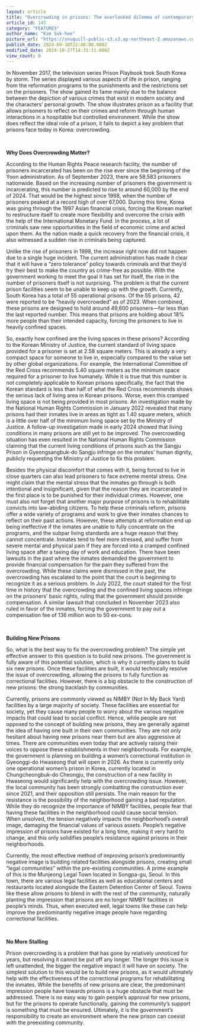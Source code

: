 ```yaml
---
layout: article
title: "Overcrowding in prisons: The overlooked dilemma of contemporary Korean society"
article_id: 145
category: "FEATURES"
author_name: "Kim Suk-hee"
picture_url: "https://snuquill-public-s3.s3.ap-northeast-2.amazonaws.com/photo/article/3b71ae85-d41a-41ba-9a32-289f297e267c.png"
publish_date: 2024-09-30T22:40:00.000Z
modified_date: 2024-10-27T14:31:11.000Z
view_count: 0
---
```


<p>In November 2017, the television series Prison Playbook took South Korea by storm. The series displayed various aspects of life in prison, ranging from the reformation programs to the punishments and the restrictions set on the prisoners. The show gained its fame mainly due to the balance between the depiction of various crimes that exist in modern society and the characters’ personal growth. The show illustrates prison as a facility that allows prisoners to reflect on their crimes and reform through human interactions in a hospitable but controlled environment. While the show does reflect the ideal role of a prison, it fails to depict a key problem that prisons face today in Korea: overcrowding.</p><p><br></p><p><strong>Why Does Overcrowding Matter?</strong></p><p>According to the Human Rights Peace research facility, the number of prisoners incarcerated has been on the rise ever since the beginning of the Yoon administration. As of September 2023, there are 58,583 prisoners nationwide. Based on the increasing number of prisoners the government is incarcerating, this number is predicted to rise to around 60,000 by the end of 2024. That would be the highest since 1998, when the number of prisoners peaked at a record high of over 67,000. During this time, Korea was going through the 1997 Asian financial crisis, forcing the Korean market to restructure itself to create more flexibility and overcome the crisis with the help of the International Monetary Fund. In the process, a lot of criminals saw new opportunities in the field of economic crime and acted upon them. As the nation made a quick recovery from the financial crisis, it also witnessed a sudden rise in criminals being captured.</p><p>Unlike the rise of prisoners in 1998, the increase right now did not happen due to a single huge incident. The current administration has made it clear that it will have a “zero tolerance” policy towards criminals and that they’d try their best to make the country as crime-free as possible. With the government working to meet the goal it has set for itself, the rise in the number of prisoners itself is not surprising. The problem is that the current prison facilities seem to be unable to keep up with the growth. Currently, South Korea has a total of 55 operational prisons. Of the 55 prisons, 42 were reported to be “heavily overcrowded” as of 2023. When combined, these prisons are designed to hold around 49,600 prisoners—far less than the last reported number. This means that prisons are holding about 18% more people than their intended capacity, forcing the prisoners to live in heavily confined spaces.</p><p>So, exactly how confined are the living spaces in these prisons? According to the Korean Ministry of Justice, the current standard of living space provided for a prisoner is set at 2.58 square meters. This is already a very compact space for someone to live in, especially compared to the value set by other global organizations. For example, the International Committee of the Red Cross recommends 5.40 square meters as the minimum space required for a prisoner to live humanely. While it is true that this number is not completely applicable to Korean prisons specifically, the fact that the Korean standard is less than half of what the Red Cross recommends shows the serious lack of living area in Korean prisons. Worse, even this cramped living space is not being provided in most prisons. An investigation made by the National Human Rights Commission in January 2022 revealed that many prisons had their inmates live in areas as tight as 1.40 square meters, which is a little over half of the minimum living space set by the Ministry of Justice. A follow-up investigation made in early 2024 showed that living conditions in many prisons are still yet to be improved. The overcrowding situation has even resulted in the National Human Rights Commission claiming that the current living conditions of prisons such as the Sangju Prison in Gyeongsangbuk-do Sangju infringe on the inmates' human dignity, publicly requesting the Ministry of Justice to fix this problem.</p><p>Besides the physical discomfort that comes with it, being forced to live in close quarters can also lead prisoners to face extreme mental stress. One might claim that the mental stress that the inmates go through is both intentional and insignificant, given that the reason they are incarcerated in the first place is to be punished for their individual crimes. However, one must also not forget that another major purpose of prisons is to rehabilitate convicts into law-abiding citizens. To help these criminals reform, prisons offer a wide variety of programs and work to give their inmates chances to reflect on their past actions. However, these attempts at reformation end up being ineffective if the inmates are unable to fully concentrate on the programs, and the subpar living standards are a huge reason that they cannot concentrate. Inmates tend to feel more stressed, and suffer from severe mental and physical pain if they are forced into a cramped confined living space after a taxing day of work and education. There have been lawsuits in the past where the inmates demanded the government to provide financial compensation for the pain they suffered from the overcrowding. While these claims were dismissed in the past, the overcrowding has escalated to the point that the court is beginning to recognize it as a serious problem. In July 2022, the court stated for the first time in history that the overcrowding and the confined living spaces infringe on the prisoners’ basic rights, ruling that the government should provide compensation. A similar lawsuit that concluded in November 2023 also ruled in favor of the inmates, forcing the government to pay out a compensation fee of 136 million won to 50 ex-cons.</p><p><br></p><p><strong>Building New Prisons</strong></p><p>So, what is the best way to fix the overcrowding problem? The simple yet effective answer to this question is to build new prisons. The government is fully aware of this potential solution, which is why it currently plans to build six new prisons. Once these facilities are built, it would technically resolve the issue of overcrowding, allowing the prisons to fully function as correctional facilities. However, there is a big obstacle to the construction of new prisons: the strong backlash by communities.</p><p>Currently, prisons are commonly viewed as NIMBY (Not In My Back Yard) facilities by a large majority of society. These facilities are essential for society, yet they cause many people to worry about the various negative impacts that could lead to social conflict. Hence, while people are not opposed to the concept of building new prisons, they are generally against the idea of having one built in their own communities. They are not only hesitant about having new prisons near them but are also aggressive at times. There are communities even today that are actively raising their voices to oppose these establishments in their neighborhoods. For example, the government is planning on building a women’s correctional institution in Gyeonggi-do Hwaseong that will open in 2026. As there is currently only one operational women’s prison in Korea, currently located in Chungcheongbuk-do Cheongju, the construction of a new facility in Hwaseong would significantly help with the overcrowding issue. However, the local community has been strongly combatting the construction ever since 2021, and their opposition still persists. The main reason for the resistance is the possibility of the neighborhood gaining a bad reputation. While they do recognize the importance of NIMBY facilities, people fear that having these facilities in the neighborhood could cause social tension. When unsolved, the tension negatively impacts the neighborhood’s overall image, damaging the financial values of various assets. People’s negative impression of prisons have existed for a long time, making it very hard to change, and this only solidifies people’s resistance against prisons in their neighborhoods.</p><p>Currently, the most effective method of improving prison’s predominantly negative image is building related facilities alongside prisons, creating small “legal communities” within the pre-existing communities. A prime example of this is the Munjeong Legal Town located in Songpa-gu, Seoul. In this town, there are various legal facilities as well as educational centers and restaurants located alongside the Eastern Detention Center of Seoul. Towns like these allow prisons to blend in with the rest of the community, naturally planting the impression that prisons are no longer NIMBY facilities in people’s minds. Thus, when executed well, legal towns like these can help improve the predominantly negative image people have regarding correctional facilities.</p><p><br></p><p><strong>No More Stalling</strong></p><p>Prison overcrowding is a problem that has gone by relatively unnoticed for years, but resolving it cannot be put off any longer. The longer this issue is left unattended, the bigger the negative impact it will have on society. The simplest solution to this would be to build new prisons, as it would ultimately help with the effectiveness of the correctional programs for rehabilitating the inmates. While the benefits of new prisons are clear, the predominant impression people have towards prisons is a huge obstacle that must be addressed. There is no easy way to gain people’s approval for new prisons, but for the prisons to operate functionally, gaining the community’s support is something that must be ensured. Ultimately, it is the government’s responsibility to create an environment where the new prison can coexist with the preexisting community.</p>
